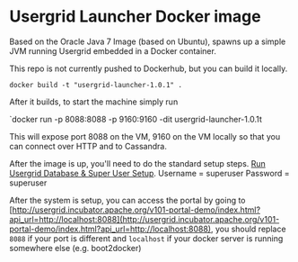 Usergrid Launcher Docker image
==============================
Based on the Oracle Java 7 Image (based on Ubuntu), spawns up a simple JVM running Usergrid embedded in a Docker container.

This repo is not currently pushed to Dockerhub, but you can build it locally.

`docker build -t "usergrid-launcher-1.0.1" .`

After it builds, to start the machine simply run

`docker run -p 8088:8088 -p 9160:9160 -dit usergrid-launcher-1.0.1t

This will expose port 8088 on the VM, 9160 on the VM locally so that you can connect over HTTP and to Cassandra.

After the image is up, you'll need to do the standard setup steps.  [Run Usergrid Database & Super User Setup](http://usergrid.readthedocs.org/en/latest/deploy-local.html#run-usergrid-database-super-user-setup).  Username = superuser Password = superuser

After the system is setup, you can access the portal by going to [http://usergrid.incubator.apache.org/v101-portal-demo/index.html?api_url=http://localhost:8088](http://usergrid.incubator.apache.org/v101-portal-demo/index.html?api_url=http://localhost:8088), you should replace `8088` if your port is different and `localhost` if your docker server is running somewhere else (e.g. boot2docker)
